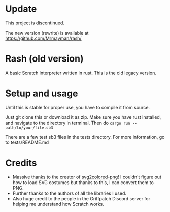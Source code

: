 # Update
This project is discontinued.

The new version (rewrite) is available at https://github.com/Mrmayman/rash/

# Rash (old version)
A basic Scratch interpreter written in rust. This is the old legacy version.

# Setup and usage
Until this is stable for proper use, you have to compile it from source.

Just git clone this or download it as zip. Make sure you have rust installed, and navigate to the directory in terminal. Then do `cargo run -- path/to/your/file.sb3`

There are a few test sb3 files in the tests directory. For more information, go to tests/README.md

# Credits
- Massive thanks to the creator of [svg2colored-png](https://github.com/MCorange99/svg2colored-png)! I couldn't figure out how to load SVG costumes but thanks to this, I can convert them to PNG.
- Further thanks to the authors of all the libraries I used.
- Also huge credit to the people in the Griffpatch Discord server for helping me understand how Scratch works.
